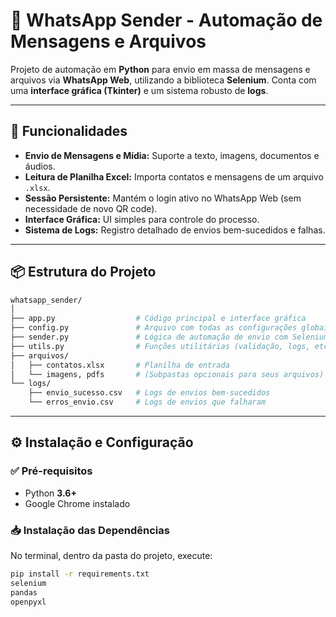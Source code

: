 # 📲 WhatsApp Sender - Automação de Mensagens e Arquivos

Projeto de automação em **Python** para envio em massa de mensagens e arquivos via **WhatsApp Web**, utilizando a biblioteca **Selenium**. Conta com uma **interface gráfica (Tkinter)** e um sistema robusto de **logs**.

---

## 🚀 Funcionalidades

- **Envio de Mensagens e Mídia:** Suporte a texto, imagens, documentos e áudios.
- **Leitura de Planilha Excel:** Importa contatos e mensagens de um arquivo `.xlsx`.
- **Sessão Persistente:** Mantém o login ativo no WhatsApp Web (sem necessidade de novo QR code).
- **Interface Gráfica:** UI simples para controle do processo.
- **Sistema de Logs:** Registro detalhado de envios bem-sucedidos e falhas.

---

## 📦 Estrutura do Projeto
````bash
whatsapp_sender/
│
├── app.py                  # Código principal e interface gráfica
├── config.py               # Arquivo com todas as configurações globais
├── sender.py               # Lógica de automação de envio com Selenium
├── utils.py                # Funções utilitárias (validação, logs, etc.)
├── arquivos/
│   ├── contatos.xlsx       # Planilha de entrada
│   └── imagens, pdfs       # (Subpastas opcionais para seus arquivos)
└── logs/
    ├── envio_sucesso.csv   # Logs de envios bem-sucedidos
    └── erros_envio.csv     # Logs de envios que falharam
````

---

## ⚙️ Instalação e Configuração

### ✅ Pré-requisitos

- Python **3.6+**
- Google Chrome instalado

### 📥 Instalação das Dependências

No terminal, dentro da pasta do projeto, execute:

```bash
pip install -r requirements.txt
selenium
pandas
openpyxl
